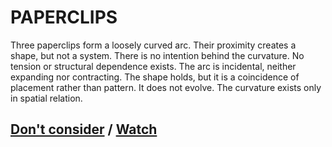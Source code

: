 # PAPERCLIPS

Three paperclips form a loosely curved arc. Their proximity creates a shape, but not a system. There is no intention behind the curvature. No tension or structural dependence exists. The arc is incidental, neither expanding nor contracting. The shape holds, but it is a coincidence of placement rather than pattern. It does not evolve. The curvature exists only in spatial relation.

## [Don't consider](page-cdc38a74daaf7beb) / [Watch](page-bd2ce60840d5e749)
